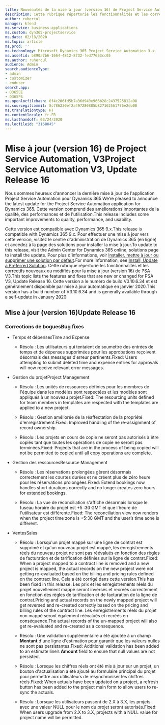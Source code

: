 ```yaml
---
title: Nouveautés de la mise à jour (version 16) de Project Service Automation, V3
description: Cette rubrique répertorie les fonctionnalités et les correctifs disponibles pour la mise à jour (version 16) de Project Service Automation, V3.
author: ruhercul
manager: kfend
ms.service: business-applications
ms.custom: dyn365-projectservice
ms.date: 02/18/2020
ms.topic: article
ms.prod: ''
ms.technology: Microsoft Dynamics 365 Project Service Automation 3.x
ms.assetid: b890a7b6-1664-4812-8732-fed77653cc05
ms.author: ruhercul
audience: Admin
search.audienceType:
- admin
- customizer
- enduser
search.app:
- D365CE
- D365PS
ms.openlocfilehash: 0f4c206fd5b7a36d940e966b28c2437525812a98
ms.sourcegitcommit: 8c786230ef2a497280885b827162561776e2eb00
ms.translationtype: HT
ms.contentlocale: fr-FR
ms.lasthandoff: 03/24/2020
ms.locfileid: "3168045"
---
```

# <a name="project-service-automation-v3-update-release-16"></a><span data-ttu-id="33cdd-103">Mise à jour (version 16) de Project Service Automation, V3</span><span class="sxs-lookup"><span data-stu-id="33cdd-103">Project Service Automation V3, Update Release 16</span></span>
<span data-ttu-id="33cdd-104">Nous sommes heureux d'annoncer la dernière mise à jour de l'application Project Service Automation pour Dynamics 365.</span><span class="sxs-lookup"><span data-stu-id="33cdd-104">We’re pleased to announce the latest update for the Project Service Automation application for Dynamics 365.</span></span> <span data-ttu-id="33cdd-105">Cette version comprend des améliorations importantes de la qualité, des performances et de l'utilisation.</span><span class="sxs-lookup"><span data-stu-id="33cdd-105">This release includes some important improvements to quality, performance, and usability.</span></span>

<span data-ttu-id="33cdd-106">Cette version est compatible avec Dynamics 365 9.x.</span><span class="sxs-lookup"><span data-stu-id="33cdd-106">This release is compatible with Dynamics 365 9.x.</span></span> <span data-ttu-id="33cdd-107">Pour effectuer une mise à jour vers cette version, visitez le centre d'administration de Dynamics 365 (en ligne) et accédez à la page des solutions pour installer la mise à jour.</span><span class="sxs-lookup"><span data-stu-id="33cdd-107">To update to this release, visit the Admin Center for Dynamics 365 online, solutions page to install the update.</span></span> <span data-ttu-id="33cdd-108">Pour plus d'informations, voir [Installer, mettre à jour ou supprimer une solution par défaut](https://docs.microsoft.com/dynamics365/project-service/upgrade-psa-home-page).</span><span class="sxs-lookup"><span data-stu-id="33cdd-108">For more information, see [Install, Update a Preferred Solution](https://docs.microsoft.com/dynamics365/project-service/upgrade-psa-home-page).</span></span> <span data-ttu-id="33cdd-109">Cette rubrique répertorie les fonctionnalités et les correctifs nouveaux ou modifiés pour la mise à jour (version 16) de PSA V3.</span><span class="sxs-lookup"><span data-stu-id="33cdd-109">This topic lists the features and fixes that are new or changed for PSA V3, Update Release 16.</span></span> <span data-ttu-id="33cdd-110">Cette version a le numéro de build V3.10.6.34 et est généralement disponible par mise à jour automatique en janvier 2020.</span><span class="sxs-lookup"><span data-stu-id="33cdd-110">This version has a build number of V3.10.6.34 and is generally available through a self-update in January 2020</span></span>

## <a name="update-release-16"></a><span data-ttu-id="33cdd-111">Mise à jour (version 16)</span><span class="sxs-lookup"><span data-stu-id="33cdd-111">Update Release 16</span></span>

### <a name="bug-fixes"></a><span data-ttu-id="33cdd-112">Corrections de bogues</span><span class="sxs-lookup"><span data-stu-id="33cdd-112">Bug fixes</span></span>

-   <span data-ttu-id="33cdd-113">Temps et dépenses</span><span class="sxs-lookup"><span data-stu-id="33cdd-113">Time and Expense</span></span>

    -   <span data-ttu-id="33cdd-114">Résolu : Les utilisateurs qui tentaient de soumettre des entrées de temps et de dépenses supprimées pour les approbations reçoivent désormais des messages d'erreur pertinents.</span><span class="sxs-lookup"><span data-stu-id="33cdd-114">Fixed: Users attempting to submit deleted time and expense entries for approvals will now receive relevant error messages.</span></span>

-   <span data-ttu-id="33cdd-115">Gestion du projet</span><span class="sxs-lookup"><span data-stu-id="33cdd-115">Project Management</span></span>

    -   <span data-ttu-id="33cdd-116">Résolu : Les unités de ressources définies pour les membres de l'équipe dans les modèles sont respectées et les modèles sont appliqués à un nouveau projet.</span><span class="sxs-lookup"><span data-stu-id="33cdd-116">Fixed: The resourcing units defined for team members in templates are respected with the templates are applied to a new project.</span></span>

    -   <span data-ttu-id="33cdd-117">Résolu : Gestion améliorée de la réaffectation de la propriété d'enregistrement.</span><span class="sxs-lookup"><span data-stu-id="33cdd-117">Fixed: Improved handling of the re-assignment of record ownership.</span></span>

    -   <span data-ttu-id="33cdd-118">Résolu : Les projets en cours de copie ne seront pas autorisés à être copiés tant que toutes les opérations de copie ne seront pas terminées.</span><span class="sxs-lookup"><span data-stu-id="33cdd-118">Fixed: Projects that are in the process of being copied will not be permitted to copied until all copy operations are complete.</span></span>

-   <span data-ttu-id="33cdd-119">Gestion des ressources</span><span class="sxs-lookup"><span data-stu-id="33cdd-119">Resource Management</span></span>

    -   <span data-ttu-id="33cdd-120">Résolu : Les réservations prolongées gèrent désormais correctement les courtes durées et ne créent plus de zéro heure pour les réservations prolongées.</span><span class="sxs-lookup"><span data-stu-id="33cdd-120">Fixed: Extend bookings now handles short durations correctly and no longer creates zero hours for extended bookings.</span></span>

    -   <span data-ttu-id="33cdd-121">Résolu : La vue de réconciliation s'affiche désormais lorsque le fuseau horaire du projet est +5 :30 GMT et que l'heure de l'utilisateur est différente.</span><span class="sxs-lookup"><span data-stu-id="33cdd-121">Fixed: The reconciliation view now renders when the project time zone is +5:30 GMT and the user’s time aone is different.</span></span>

-   <span data-ttu-id="33cdd-122">Ventes</span><span class="sxs-lookup"><span data-stu-id="33cdd-122">Sales</span></span>

    -   <span data-ttu-id="33cdd-123">Résolu : Lorsqu'un projet mappé sur une ligne de contrat est supprimé et qu'un nouveau projet est mappé, les enregistrements réels du nouveau projet ne sont pas réévalués en fonction des règles de facturation et de tarification définies sur la ligne de contrat.</span><span class="sxs-lookup"><span data-stu-id="33cdd-123">Fixed: When a project mapped to a contract line is removed and a new project is mapped, the actual records on the new project were not getting re-evaluated based on the billing and pricing rules defined on the contract line.</span></span> <span data-ttu-id="33cdd-124">Cela a été corrigé dans cette version.</span><span class="sxs-lookup"><span data-stu-id="33cdd-124">This has been fixed in this release.</span></span> <span data-ttu-id="33cdd-125">Les prix et les enregistrements réels du projet nouvellement mappé seront inversés et recréés correctement en fonction des règles de tarification et de facturation de la ligne de contrat.</span><span class="sxs-lookup"><span data-stu-id="33cdd-125">Pricing and actual records on the newly mapped project will get reversed and re-created correctly based on the pricing and billing rules of the contract line.</span></span> <span data-ttu-id="33cdd-126">Les enregistrements réels du projet non mappé seront également réévalués et recréés en conséquence.</span><span class="sxs-lookup"><span data-stu-id="33cdd-126">The actual records of the un-mapped project will also get re-evaluated and re-created as a consequence.</span></span>

    -   <span data-ttu-id="33cdd-127">Résolu : Une validation supplémentaire a été ajoutée à un champ **Montant** d'une ligne d'estimation pour garantir que les valeurs nulles ne sont pas persistantes.</span><span class="sxs-lookup"><span data-stu-id="33cdd-127">Fixed: Additional validation has been added to an estimate line’s **Amount** field to ensure that null values are not persisted.</span></span>

    -   <span data-ttu-id="33cdd-128">Résolu : Lorsque les chiffres réels ont été mis à jour sur un projet, un bouton d'actualisation a été ajouté au formulaire principal du projet pour permettre aux utilisateurs de resynchroniser les chiffres réels.</span><span class="sxs-lookup"><span data-stu-id="33cdd-128">Fixed: When actuals have been updated on a project, a refresh button has been added to the project main form to allow users to re-sync the actuals.</span></span>

    -   <span data-ttu-id="33cdd-129">Résolu : Lorsque les utilisateurs passent de 2.X à 3.X, les projets avec une valeur NULL pour le nom du projet seront autorisés.</span><span class="sxs-lookup"><span data-stu-id="33cdd-129">Fixed: When users upgrade from 2.X to 3.X, projects with a NULL value for project name will be permitted.</span></span>

